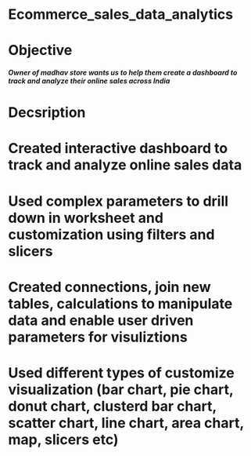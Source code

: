 # Ecommerce_sales_data_analytics

# Objective

##### Owner of madhav store wants us to help them create a dashboard to track and analyze their online sales across India


# Decsription
# Created interactive dashboard to track and analyze online sales data
# Used complex parameters to drill down in worksheet and customization using filters and slicers
# Created connections, join new tables, calculations to manipulate data and enable user driven parameters for visuliztions
# Used different types of customize visualization (bar chart, pie chart, donut chart, clusterd bar chart, scatter chart, line chart, area chart, map, slicers etc)